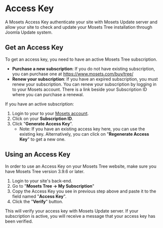# Access Key

A Mosets Access Key authenticate your site with Mosets Update server and allow your site to check and update your Mosets Tree installation through Joomla Update system.
   
## Get an Access Key
   
To get an access key, you need to have an active Mosets Tree subscription.
- **Purchase a new subscription**: If you do not have existing subscription, you can purchase one at https://www.mosets.com/buy/tree/
- **Renew your subscription**: If you have an expired subscription, you must renew your subscription. You can renew your subscription by logging in to your Mosets account. There is a link beside your Subscription ID where you can purchase a renewal.

If you have an active subscription:
1. Login to your to your [Mosets account](https://www.mosets.com/login).
2. Click on your **Subscription ID**.
3. Click "**Generate Access Key**". 
	- Note: If you have an existing access key here, you can use the existing key. Alternatively, you can click on "**Regenerate Access Key**" to get a new one.

## Using an Access Key

In order to use an Access Key on your Mosets Tree website, make sure you have Mosets Tree version 3.9.6 or later.

1. Login to your site's back-end.
2. Go to "**Mosets Tree -> My Subscription**"
3. Copy the Access Key you see in previous step above and paste it to the field named "**Access Key**".
4. Click the "**Verify**" button.

This will verify your access key with Mosets Update server. If your subscription is active, you will receive a message that your access key has been verified.

